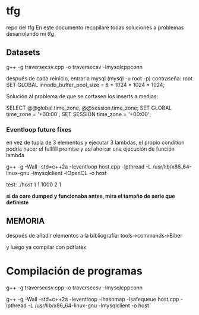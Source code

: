 # tfg
repo del tfg
En este documento recopilaré todas soluciones a problemas desarrolando mi tfg


## Datasets

g++ -g traversecsv.cpp  -o traversecsv -lmysqlcppconn

después de cada reinicio, entrar a mysql (mysql -u root -p) contraseña: root
SET GLOBAL innodb_buffer_pool_size = 8 * 1024 * 1024 * 1024;


Solución al problema de que se cortasen los inserts a medias:

SELECT @@global.time_zone, @@session.time_zone;
SET GLOBAL time_zone = '+00:00';
SET SESSION time_zone = '+00:00';


### Eventloop future fixes
en vez de tupla de 3 elementos y ejecutar 3 lambdas, el propio condition podría hacer el fullfill promise y así ahorrar una ejecución de función lambda

g++ -g -Wall -std=c++2a -Ieventloop host.cpp -lpthread -L /usr/lib/x86_64-linux-gnu -lmysqlclient -lOpenCL -o host

test: 
./host 1 1 1000 2 1

**si da core dumped y funcionaba antes, mira el tamaño de serie que definiste**




## MEMORIA

después de añadir elementos a la bibliografía: 
tools->commands->Biber

y luego ya compilar con pdflatex


# Compilación de programas
g++ -g traversecsv.cpp  -o traversecsv -lmysqlcppconn

g++ -g -Wall -std=c++2a -Ieventloop -Ihashmap -Isafequeue host.cpp -lpthread -L /usr/lib/x86_64-linux-gnu -lmysqlclient -o host


